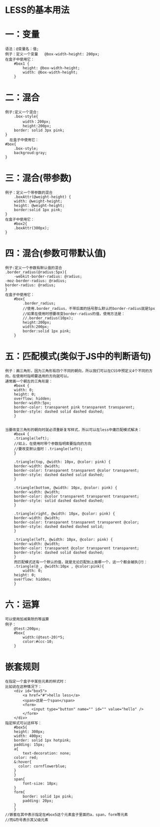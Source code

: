# LESS的基本用法
# 一：变量
	语法：@变量名：值;
	例子：定义一个变量   @box-width-height: 200px;
	在盒子中使用它：
		#box1 {
			height: @box-width-height;
			width: @box-width-height;
		}

# 二：混合
	例子:定义一个混合:
		.box-style{
			width：200px;
			height:200px;
    	border: solid 3px pink;
    }
      在盒子中使用它：
    #box{
    	.box-style;
    	backgroud:gray;
    }

# 三：混合(带参数)
	例子：定义一个带参数的混合
		.boxAttr(@weight-height) {
    	width: @weight-height;
    	height: @weight-height;
    	border:solid 1px pink;
    }
	在盒子中使用它：
		#box2{
    	.boxAttr(300px);
    }
    
# 四：混合(参数可带默认值)
	例子:定义一个参数有默认值的混合
	.border_radius(@radius:5px){
		-webkit-border-radius: @radius;
    -moz-border-radius: @radius;
    border-radius: @radius;
	}
	在盒子中使用它：
		#box{
			.border_radius;
			//使用.border_radius，不带后面的括号那么默认的border-radius就是5px
			//如果在使用时想要改变border-radius的值，使用方法是：
			//.border_radius(10px);
			height:200px;
			width:200px;
			border:solid 1px pink;
		}
# 五：匹配模式(类似于JS中的判断语句)
	例子：画三角形，因为三角形有四个不同的朝向，所以我们可以在CSS中预定义4个不同的方向，在使用时指明要选用的方向就可以。
	通常画一个朝左的三角形是：
		#box4 {
	    width: 0;
	    height: 0;
	    overflow: hidden;
	    border-width:5px;
	    border-color: transparent pink transparent transparent;
	    border-style: dashed solid dashed dashed;
		}
	
	
	当要改变三角形的朝向时就必须重新复写样式，所以可以在less中庸匹配模式解决：
		#box4 {
	    .triangle(left);
	    //如上，在使用时带个参数指明索要指向的方向
	    //要改变默认值时：.triangle(left);
		}

		.triangle(top, @width: 10px, @color: pink) {
	    border-width: @width;
	    border-color: transparent transparent @color transparent;
	    border-style: dashed dashed solid dashed;
		}
	
		.triangle(bottom, @width: 10px, @color: pink) {
	    border-width: @width;
	    border-color: @color transparent transparent transparent;
	    border-style: solid dashed dashed dashed;
		}
	
		.triangle(right, @width: 10px, @color: pink) {
	    border-width: @width;
	    border-color: transparent transparent transparent @color;
	    border-style: dashed dashed dashed solid;
		}
	
		.triangle(left, @width: 10px, @color: pink) {
	    border-width: @width;
	    border-color: transparent @color transparent transparent;
	    border-style: dashed solid dashed dashed;
		}
		而匹配模式还有一个默认的值，就是无论匹配到上面哪一个，这一个都会被执{行：
		.triangle(@_, @width:10px , @color:pink){
		 	width: 0;
	    height: 0;
	    overflow: hidden;
		}
		
#	六：运算
	可以使用加减乘除的等运算
	例子：
		@test:200px;
		#box{
			width:(@test-20)*5;
			color:#ccc-10;
		}
	
# 嵌套规则
	在指定一个盒子中某些元素的样式时：
	比如说在这种情况下：
		<div id="box5">
			<a href="#">hello less</a>
			<span>这是一个span</span>
			<form>
				<input type="button" name="" id="" value="hello" />
			</form>
		</div>
	指定样式可以这样写：
		#box5{
    	height: 300px;
    	width: 400px;
    	border: solid 1px hotpink;
    	padding: 15px;
    	a{
    		text-decoration: none;
       	color: red; 
       	&:hover{
          color: cornflowerblue;
       	}
    	}
	    span{
	        font-size: 18px;
	    }
	    form{
	        border: solid 1px pink;
	        padding: 20px;
	    }
		}
	//嵌套在其中表示指定在#box5这个元素盒子里面的a，span，form等元素
	//而&符号表示其父级元素

